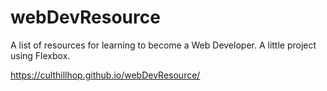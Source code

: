 # webDevResource
A list of resources for learning to become a Web Developer. A little project using Flexbox.

https://culthillhop.github.io/webDevResource/
